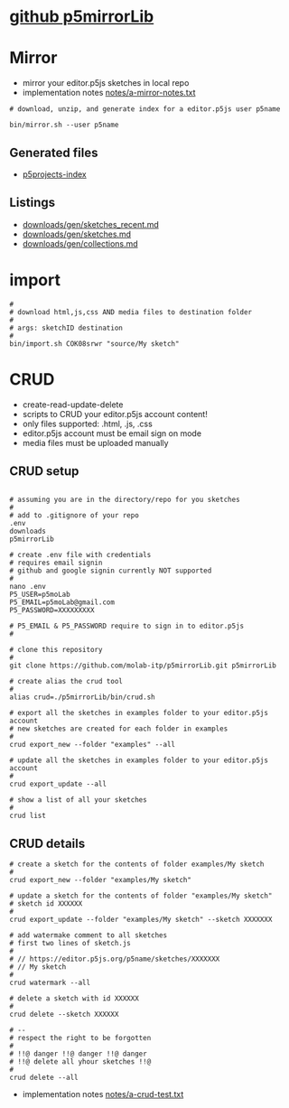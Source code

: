 # [github p5mirrorLib](https://github.com/molab-itp/p5mirrorLib.git)

# Mirror

- mirror your editor.p5js sketches in local repo
- implementation notes [notes/a-mirror-notes.txt](./notes/a-mirror-notes.txt)

```
# download, unzip, and generate index for a editor.p5js user p5name

bin/mirror.sh --user p5name

```

## Generated files

- [p5projects-index](./p5projects-index.md)

## Listings

- [downloads/gen/sketches_recent.md](./downloads/gen/sketches_recent.md)
- [downloads/gen/sketches.md](./downloads/gen/sketches.md)
- [downloads/gen/collections.md](./downloads/gen/collections.md)

# import

```
#
# download html,js,css AND media files to destination folder
#
# args: sketchID destination
#
bin/import.sh COK08srwr "source/My sketch"
```

# CRUD

- create-read-update-delete
- scripts to CRUD your editor.p5js account content!
- only files supported: .html, .js, .css
- editor.p5js account must be email sign on mode
- media files must be uploaded manually

## CRUD setup

```

# assuming you are in the directory/repo for you sketches
#
# add to .gitignore of your repo
.env
downloads
p5mirrorLib

# create .env file with credentials
# requires email signin
# github and google signin currently NOT supported
#
nano .env
P5_USER=p5moLab
P5_EMAIL=p5moLab@gmail.com
P5_PASSWORD=XXXXXXXXX

# P5_EMAIL & P5_PASSWORD require to sign in to editor.p5js
#

# clone this repository
#
git clone https://github.com/molab-itp/p5mirrorLib.git p5mirrorLib

# create alias the crud tool
#
alias crud=./p5mirrorLib/bin/crud.sh

# export all the sketches in examples folder to your editor.p5js account
# new sketches are created for each folder in examples
#
crud export_new --folder "examples" --all

# update all the sketches in examples folder to your editor.p5js account
#
crud export_update --all

# show a list of all your sketches
#
crud list

```

## CRUD details

```
# create a sketch for the contents of folder examples/My sketch
#
crud export_new --folder "examples/My sketch"

# update a sketch for the contents of folder "examples/My sketch"
# sketch id XXXXXX
#
crud export_update --folder "examples/My sketch" --sketch XXXXXXX

# add watermake comment to all sketches
# first two lines of sketch.js
#
# // https://editor.p5js.org/p5name/sketches/XXXXXXX
# // My sketch
#
crud watermark --all

# delete a sketch with id XXXXXX
#
crud delete --sketch XXXXXX

# --
# respect the right to be forgotten
#
# !!@ danger !!@ danger !!@ danger
# !!@ delete all yhour sketches !!@
#
crud delete --all
```

- implementation notes [notes/a-crud-test.txt](./notes/a-crud-test.txt)
